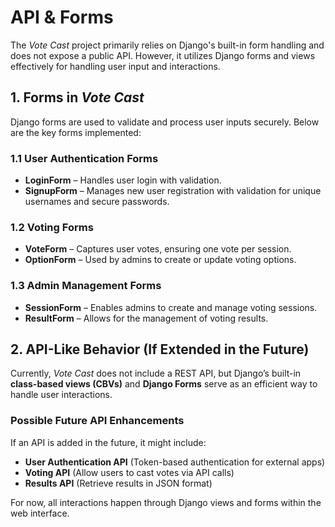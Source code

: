 # API & Forms

The *Vote Cast* project primarily relies on Django's built-in form handling and does not expose a public API. However, it utilizes Django forms and views effectively for handling user input and interactions.

## 1. Forms in *Vote Cast*
Django forms are used to validate and process user inputs securely. Below are the key forms implemented:

### **1.1 User Authentication Forms**
- **LoginForm** – Handles user login with validation.
- **SignupForm** – Manages new user registration with validation for unique usernames and secure passwords.

### **1.2 Voting Forms**
- **VoteForm** – Captures user votes, ensuring one vote per session.
- **OptionForm** – Used by admins to create or update voting options.

### **1.3 Admin Management Forms**
- **SessionForm** – Enables admins to create and manage voting sessions.
- **ResultForm** – Allows for the management of voting results.

## 2. API-Like Behavior (If Extended in the Future)
Currently, *Vote Cast* does not include a REST API, but Django’s built-in **class-based views (CBVs)** and **Django Forms** serve as an efficient way to handle user interactions.

### **Possible Future API Enhancements**
If an API is added in the future, it might include:
- **User Authentication API** (Token-based authentication for external apps)
- **Voting API** (Allow users to cast votes via API calls)
- **Results API** (Retrieve results in JSON format)

For now, all interactions happen through Django views and forms within the web interface.
